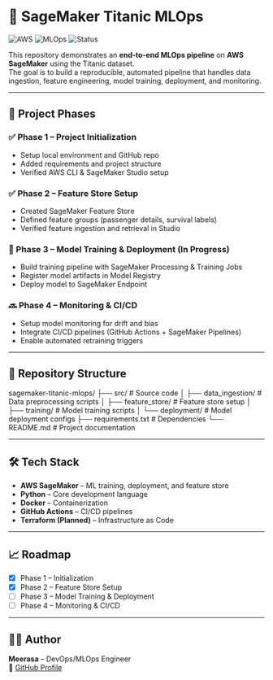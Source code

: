 # 🚀 SageMaker Titanic MLOps

![AWS](https://img.shields.io/badge/AWS-SageMaker-orange?logo=amazon-aws&logoColor=white)
![MLOps](https://img.shields.io/badge/MLOps-Pipeline-blue)
![Status](https://img.shields.io/badge/Status-Phase%202%20Complete-brightgreen)

This repository demonstrates an **end-to-end MLOps pipeline** on **AWS SageMaker** using the Titanic dataset.  
The goal is to build a reproducible, automated pipeline that handles data ingestion, feature engineering, model training, deployment, and monitoring.

---

## 📌 Project Phases

### ✅ Phase 1 – Project Initialization  
- Setup local environment and GitHub repo  
- Added requirements and project structure  
- Verified AWS CLI & SageMaker Studio setup  

### ✅ Phase 2 – Feature Store Setup  
- Created SageMaker Feature Store  
- Defined feature groups (passenger details, survival labels)  
- Verified feature ingestion and retrieval in Studio  

### 🔄 Phase 3 – Model Training & Deployment (In Progress)  
- Build training pipeline with SageMaker Processing & Training Jobs  
- Register model artifacts in Model Registry  
- Deploy model to SageMaker Endpoint  

### 🔜 Phase 4 – Monitoring & CI/CD  
- Setup model monitoring for drift and bias  
- Integrate CI/CD pipelines (GitHub Actions + SageMaker Pipelines)  
- Enable automated retraining triggers  

---

## 📂 Repository Structure

sagemaker-titanic-mlops/
├── src/ # Source code
│ ├── data_ingestion/ # Data preprocessing scripts
│ ├── feature_store/ # Feature store setup
│ ├── training/ # Model training scripts
│ └── deployment/ # Model deployment configs
├── requirements.txt # Dependencies
└── README.md # Project documentation


---

## 🛠️ Tech Stack
- **AWS SageMaker** – ML training, deployment, and feature store  
- **Python** – Core development language  
- **Docker** – Containerization  
- **GitHub Actions** – CI/CD pipelines  
- **Terraform (Planned)** – Infrastructure as Code  

---

## 📈 Roadmap
- [x] Phase 1 – Initialization  
- [x] Phase 2 – Feature Store Setup  
- [ ] Phase 3 – Model Training & Deployment  
- [ ] Phase 4 – Monitoring & CI/CD  

---

## 👨‍💻 Author
**Meerasa** – DevOps/MLOps Engineer  
🔗 [GitHub Profile](https://github.com/Meerasachp)  



